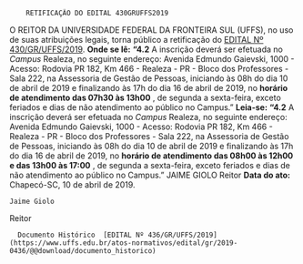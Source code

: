         RETIFICAÇÃO DO EDITAL 430GRUFFS2019  

 O REITOR DA UNIVERSIDADE FEDERAL DA FRONTEIRA SUL (UFFS), no uso de suas atribuições legais, torna público a retificação do [EDITAL Nº 430/GR/UFFS/2019](https://www.uffs.edu.br/atos-normativos/edital/gr/2019-0430).   **Onde se lê:** **“4.2** A inscrição deverá ser efetuada no *Campus*  Realeza, no seguinte endereço: Avenida Edmundo Gaievski, 1000 - Acesso: Rodovia PR 182, Km 466 - Realeza - PR - Bloco dos Professores - Sala 222, na Assessoria de Gestão de Pessoas, iniciando às 08h do dia 10 de abril de 2019 e finalizando às 17h do dia 16 de abril de 2019, no **horário de atendimento das 07h30 às 13h00** , de segunda a sexta-feira, exceto feriados e dias de não atendimento ao público no Campus.”   **Leia-se:** **“4.2**  A inscrição deverá ser efetuada no *Campus*  Realeza, no seguinte endereço: Avenida Edmundo Gaievski, 1000 - Acesso: Rodovia PR 182, Km 466 - Realeza - PR - Bloco dos Professores - Sala 222, na Assessoria de Gestão de Pessoas, iniciando às 08h do dia 10 de abril de 2019 e finalizando às 17h do dia 16 de abril de 2019, no **horário de atendimento das 08h00 às 12h00 e das 13h00 às 17:00** , de segunda a sexta-feira, exceto feriados e dias de não atendimento ao público no Campus.”   JAIME GIOLO Reitor      **Data do ato:** Chapecó-SC, 10 de abril de 2019.   
 

    Jaime Giolo   
 Reitor 

      Documento Histórico  [EDITAL Nº 436/GR/UFFS/2019](https://www.uffs.edu.br/atos-normativos/edital/gr/2019-0436/@@download/documento_historico)     
      